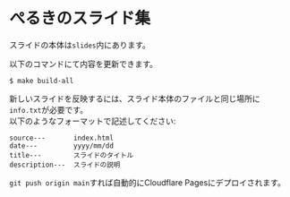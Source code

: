 # ぺるきのスライド集

スライドの本体は`slides`内にあります。

以下のコマンドにて内容を更新できます。
```
$ make build-all
```

新しいスライドを反映するには、スライド本体のファイルと同じ場所に`info.txt`が必要です。<br>
以下のようなフォーマットで記述してください:
```
source---       index.html
date---         yyyy/mm/dd
title---        スライドのタイトル
description---  スライドの説明
```

`git push origin main`すれば自動的にCloudflare Pagesにデプロイされます。

